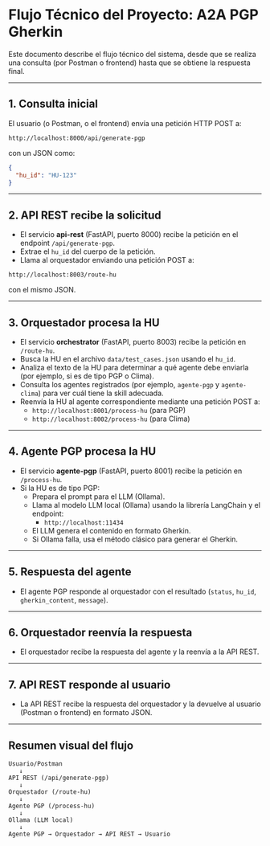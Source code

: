 # Flujo Técnico del Proyecto: A2A PGP Gherkin

Este documento describe el flujo técnico del sistema, desde que se realiza una consulta (por Postman o frontend) hasta que se obtiene la respuesta final.

---

## 1. Consulta inicial

El usuario (o Postman, o el frontend) envía una petición HTTP POST a:

```
http://localhost:8000/api/generate-pgp
```

con un JSON como:

```json
{
  "hu_id": "HU-123"
}
```

---

## 2. API REST recibe la solicitud

- El servicio **api-rest** (FastAPI, puerto 8000) recibe la petición en el endpoint `/api/generate-pgp`.
- Extrae el `hu_id` del cuerpo de la petición.
- Llama al orquestador enviando una petición POST a:

```
http://localhost:8003/route-hu
```

con el mismo JSON.

---

## 3. Orquestador procesa la HU

- El servicio **orchestrator** (FastAPI, puerto 8003) recibe la petición en `/route-hu`.
- Busca la HU en el archivo `data/test_cases.json` usando el `hu_id`.
- Analiza el texto de la HU para determinar a qué agente debe enviarla (por ejemplo, si es de tipo PGP o Clima).
- Consulta los agentes registrados (por ejemplo, `agente-pgp` y `agente-clima`) para ver cuál tiene la skill adecuada.
- Reenvía la HU al agente correspondiente mediante una petición POST a:
  - `http://localhost:8001/process-hu` (para PGP)
  - `http://localhost:8002/process-hu` (para Clima)

---

## 4. Agente PGP procesa la HU

- El servicio **agente-pgp** (FastAPI, puerto 8001) recibe la petición en `/process-hu`.
- Si la HU es de tipo PGP:
  - Prepara el prompt para el LLM (Ollama).
  - Llama al modelo LLM local (Ollama) usando la librería LangChain y el endpoint:
    - `http://localhost:11434`
  - El LLM genera el contenido en formato Gherkin.
  - Si Ollama falla, usa el método clásico para generar el Gherkin.

---

## 5. Respuesta del agente

- El agente PGP responde al orquestador con el resultado (`status`, `hu_id`, `gherkin_content`, `message`).

---

## 6. Orquestador reenvía la respuesta

- El orquestador recibe la respuesta del agente y la reenvía a la API REST.

---

## 7. API REST responde al usuario

- La API REST recibe la respuesta del orquestador y la devuelve al usuario (Postman o frontend) en formato JSON.

---

## Resumen visual del flujo

```
Usuario/Postman
   ↓
API REST (/api/generate-pgp)
   ↓
Orquestador (/route-hu)
   ↓
Agente PGP (/process-hu)
   ↓
Ollama (LLM local)
   ↓
Agente PGP → Orquestador → API REST → Usuario
``` 